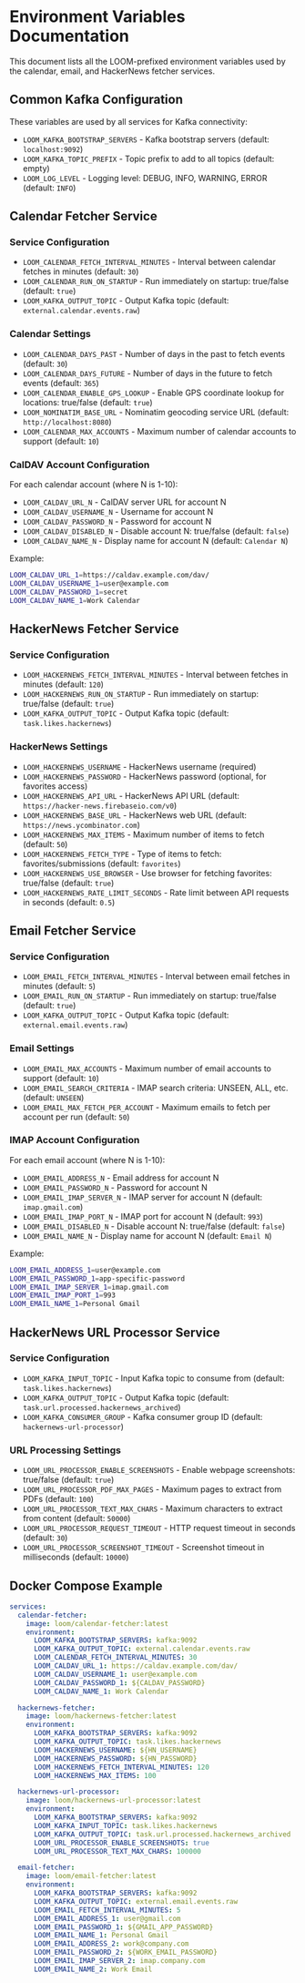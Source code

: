 # Environment Variables Documentation

This document lists all the LOOM-prefixed environment variables used by the calendar, email, and HackerNews fetcher services.

## Common Kafka Configuration

These variables are used by all services for Kafka connectivity:

- `LOOM_KAFKA_BOOTSTRAP_SERVERS` - Kafka bootstrap servers (default: `localhost:9092`)
- `LOOM_KAFKA_TOPIC_PREFIX` - Topic prefix to add to all topics (default: empty)
- `LOOM_LOG_LEVEL` - Logging level: DEBUG, INFO, WARNING, ERROR (default: `INFO`)

## Calendar Fetcher Service

### Service Configuration
- `LOOM_CALENDAR_FETCH_INTERVAL_MINUTES` - Interval between calendar fetches in minutes (default: `30`)
- `LOOM_CALENDAR_RUN_ON_STARTUP` - Run immediately on startup: true/false (default: `true`)
- `LOOM_KAFKA_OUTPUT_TOPIC` - Output Kafka topic (default: `external.calendar.events.raw`)

### Calendar Settings
- `LOOM_CALENDAR_DAYS_PAST` - Number of days in the past to fetch events (default: `30`)
- `LOOM_CALENDAR_DAYS_FUTURE` - Number of days in the future to fetch events (default: `365`)
- `LOOM_CALENDAR_ENABLE_GPS_LOOKUP` - Enable GPS coordinate lookup for locations: true/false (default: `true`)
- `LOOM_NOMINATIM_BASE_URL` - Nominatim geocoding service URL (default: `http://localhost:8080`)
- `LOOM_CALENDAR_MAX_ACCOUNTS` - Maximum number of calendar accounts to support (default: `10`)

### CalDAV Account Configuration
For each calendar account (where N is 1-10):
- `LOOM_CALDAV_URL_N` - CalDAV server URL for account N
- `LOOM_CALDAV_USERNAME_N` - Username for account N
- `LOOM_CALDAV_PASSWORD_N` - Password for account N
- `LOOM_CALDAV_DISABLED_N` - Disable account N: true/false (default: `false`)
- `LOOM_CALDAV_NAME_N` - Display name for account N (default: `Calendar N`)

Example:
```bash
LOOM_CALDAV_URL_1=https://caldav.example.com/dav/
LOOM_CALDAV_USERNAME_1=user@example.com
LOOM_CALDAV_PASSWORD_1=secret
LOOM_CALDAV_NAME_1=Work Calendar
```

## HackerNews Fetcher Service

### Service Configuration
- `LOOM_HACKERNEWS_FETCH_INTERVAL_MINUTES` - Interval between fetches in minutes (default: `120`)
- `LOOM_HACKERNEWS_RUN_ON_STARTUP` - Run immediately on startup: true/false (default: `true`)
- `LOOM_KAFKA_OUTPUT_TOPIC` - Output Kafka topic (default: `task.likes.hackernews`)

### HackerNews Settings
- `LOOM_HACKERNEWS_USERNAME` - HackerNews username (required)
- `LOOM_HACKERNEWS_PASSWORD` - HackerNews password (optional, for favorites access)
- `LOOM_HACKERNEWS_API_URL` - HackerNews API URL (default: `https://hacker-news.firebaseio.com/v0`)
- `LOOM_HACKERNEWS_BASE_URL` - HackerNews web URL (default: `https://news.ycombinator.com`)
- `LOOM_HACKERNEWS_MAX_ITEMS` - Maximum number of items to fetch (default: `50`)
- `LOOM_HACKERNEWS_FETCH_TYPE` - Type of items to fetch: favorites/submissions (default: `favorites`)
- `LOOM_HACKERNEWS_USE_BROWSER` - Use browser for fetching favorites: true/false (default: `true`)
- `LOOM_HACKERNEWS_RATE_LIMIT_SECONDS` - Rate limit between API requests in seconds (default: `0.5`)

## Email Fetcher Service

### Service Configuration
- `LOOM_EMAIL_FETCH_INTERVAL_MINUTES` - Interval between email fetches in minutes (default: `5`)
- `LOOM_EMAIL_RUN_ON_STARTUP` - Run immediately on startup: true/false (default: `true`)
- `LOOM_KAFKA_OUTPUT_TOPIC` - Output Kafka topic (default: `external.email.events.raw`)

### Email Settings
- `LOOM_EMAIL_MAX_ACCOUNTS` - Maximum number of email accounts to support (default: `10`)
- `LOOM_EMAIL_SEARCH_CRITERIA` - IMAP search criteria: UNSEEN, ALL, etc. (default: `UNSEEN`)
- `LOOM_EMAIL_MAX_FETCH_PER_ACCOUNT` - Maximum emails to fetch per account per run (default: `50`)

### IMAP Account Configuration
For each email account (where N is 1-10):
- `LOOM_EMAIL_ADDRESS_N` - Email address for account N
- `LOOM_EMAIL_PASSWORD_N` - Password for account N
- `LOOM_EMAIL_IMAP_SERVER_N` - IMAP server for account N (default: `imap.gmail.com`)
- `LOOM_EMAIL_IMAP_PORT_N` - IMAP port for account N (default: `993`)
- `LOOM_EMAIL_DISABLED_N` - Disable account N: true/false (default: `false`)
- `LOOM_EMAIL_NAME_N` - Display name for account N (default: `Email N`)

Example:
```bash
LOOM_EMAIL_ADDRESS_1=user@example.com
LOOM_EMAIL_PASSWORD_1=app-specific-password
LOOM_EMAIL_IMAP_SERVER_1=imap.gmail.com
LOOM_EMAIL_IMAP_PORT_1=993
LOOM_EMAIL_NAME_1=Personal Gmail
```

## HackerNews URL Processor Service

### Service Configuration
- `LOOM_KAFKA_INPUT_TOPIC` - Input Kafka topic to consume from (default: `task.likes.hackernews`)
- `LOOM_KAFKA_OUTPUT_TOPIC` - Output Kafka topic (default: `task.url.processed.hackernews_archived`)
- `LOOM_KAFKA_CONSUMER_GROUP` - Kafka consumer group ID (default: `hackernews-url-processor`)

### URL Processing Settings
- `LOOM_URL_PROCESSOR_ENABLE_SCREENSHOTS` - Enable webpage screenshots: true/false (default: `true`)
- `LOOM_URL_PROCESSOR_PDF_MAX_PAGES` - Maximum pages to extract from PDFs (default: `100`)
- `LOOM_URL_PROCESSOR_TEXT_MAX_CHARS` - Maximum characters to extract from content (default: `50000`)
- `LOOM_URL_PROCESSOR_REQUEST_TIMEOUT` - HTTP request timeout in seconds (default: `30`)
- `LOOM_URL_PROCESSOR_SCREENSHOT_TIMEOUT` - Screenshot timeout in milliseconds (default: `10000`)

## Docker Compose Example

```yaml
services:
  calendar-fetcher:
    image: loom/calendar-fetcher:latest
    environment:
      LOOM_KAFKA_BOOTSTRAP_SERVERS: kafka:9092
      LOOM_KAFKA_OUTPUT_TOPIC: external.calendar.events.raw
      LOOM_CALENDAR_FETCH_INTERVAL_MINUTES: 30
      LOOM_CALDAV_URL_1: https://caldav.example.com/dav/
      LOOM_CALDAV_USERNAME_1: user@example.com
      LOOM_CALDAV_PASSWORD_1: ${CALDAV_PASSWORD}
      LOOM_CALDAV_NAME_1: Work Calendar

  hackernews-fetcher:
    image: loom/hackernews-fetcher:latest
    environment:
      LOOM_KAFKA_BOOTSTRAP_SERVERS: kafka:9092
      LOOM_KAFKA_OUTPUT_TOPIC: task.likes.hackernews
      LOOM_HACKERNEWS_USERNAME: ${HN_USERNAME}
      LOOM_HACKERNEWS_PASSWORD: ${HN_PASSWORD}
      LOOM_HACKERNEWS_FETCH_INTERVAL_MINUTES: 120
      LOOM_HACKERNEWS_MAX_ITEMS: 100

  hackernews-url-processor:
    image: loom/hackernews-url-processor:latest
    environment:
      LOOM_KAFKA_BOOTSTRAP_SERVERS: kafka:9092
      LOOM_KAFKA_INPUT_TOPIC: task.likes.hackernews
      LOOM_KAFKA_OUTPUT_TOPIC: task.url.processed.hackernews_archived
      LOOM_URL_PROCESSOR_ENABLE_SCREENSHOTS: true
      LOOM_URL_PROCESSOR_TEXT_MAX_CHARS: 100000

  email-fetcher:
    image: loom/email-fetcher:latest
    environment:
      LOOM_KAFKA_BOOTSTRAP_SERVERS: kafka:9092
      LOOM_KAFKA_OUTPUT_TOPIC: external.email.events.raw
      LOOM_EMAIL_FETCH_INTERVAL_MINUTES: 5
      LOOM_EMAIL_ADDRESS_1: user@gmail.com
      LOOM_EMAIL_PASSWORD_1: ${GMAIL_APP_PASSWORD}
      LOOM_EMAIL_NAME_1: Personal Gmail
      LOOM_EMAIL_ADDRESS_2: work@company.com
      LOOM_EMAIL_PASSWORD_2: ${WORK_EMAIL_PASSWORD}
      LOOM_EMAIL_IMAP_SERVER_2: imap.company.com
      LOOM_EMAIL_NAME_2: Work Email
```
